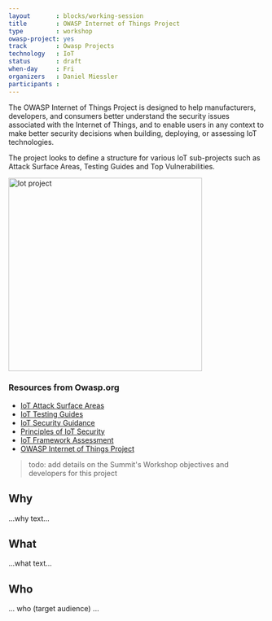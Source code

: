 ```yaml
---
layout       : blocks/working-session
title        : OWASP Internet of Things Project
type         : workshop
owasp-project: yes
track        : Owasp Projects
technology   : IoT
status       : draft
when-day     : Fri
organizers   : Daniel Miessler
participants :
---
```


The OWASP Internet of Things Project is designed to help manufacturers, developers, and consumers better understand the security issues associated with the Internet of Things, and to enable users in any context to make better security decisions when building, deploying, or assessing IoT technologies.

The project looks to define a structure for various IoT sub-projects such as Attack Surface Areas, Testing Guides and Top Vulnerabilities.

<img src='https://www.owasp.org/images/thumb/d/d6/Iot-project.png/800px-Iot-project.png' style='width:380px' alt='Iot project'/>

### Resources from Owasp.org
- [IoT Attack Surface Areas](https://www.owasp.org/index.php/IoT_Attack_Surface_Areas)
- [IoT Testing Guides](https://www.owasp.org/index.php/IoT_Testing_Guides)
- [IoT Security Guidance](https://www.owasp.org/index.php/IoT_Security_Guidance)
- [Principles of IoT Security](https://www.owasp.org/index.php/Principles_of_IoT_Security)
- [IoT Framework Assessment](https://www.owasp.org/index.php/IoT_Framework_Assessment)
- [OWASP Internet of Things Project](https://www.owasp.org/index.php/OWASP_Internet_of_Things_Project)



> todo: add details on the Summit's Workshop objectives and developers for this project

## Why

...why text...

## What

...what text...

## Who

... who (target audience) ...
